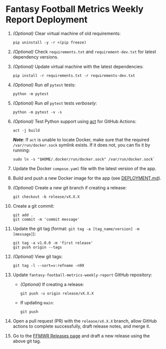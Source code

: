 # Fantasy Football Metrics Weekly Report Deployment

1. *(Optional)* Clear virtual machine of old requirements:
    ```shell
    pip uninstall -y -r <(pip freeze)
    ```
   
2. *(Optional)* Check `requirements.txt` and `requirement-dev.txt` for latest dependency versions.

3. *(Optional)* Update virtual machine with the latest dependencies:
    ```shell
    pip install -r requirements.txt -r requirements-dev.txt
    ```
   
4. *(Optional)* Run *all* `pytest` tests:
    ```shell
    python -m pytest
    ```
   
5. *(Optional)* Run *all* `pytest` tests *verbosely*:
    ```shell
    python -m pytest -v -s
    ```

6. *(Optional)* Test Python support using [act](https://github.com/nektos/act) for GitHub Actions:

    ```shell
    act -j build
    ```

    ***Note***: If `act` is unable to locate Docker, make sure that the required `/var/run/docker.sock` symlink exists. If it does not, you can fix it by running:
    
    ```shell
    sudo ln -s "$HOME/.docker/run/docker.sock" /var/run/docker.sock`
    ```

7. Update the Docker `compose.yaml` file with the latest version of the app.

8. Build and push a new Docker image for the app (see [DEPLOYMENT.md](./docker/DEPLOYMENT.md)).

9. *(Optional)* Create a new git branch if creating a release:
   ```shell
   git checkout -b release/vX.X.X
   ```

10. Create a git commit:
    ```shell
    git add .
    git commit -m 'commit message'
    ```
    
11. Update the git tag (format: `git tag -a [tag_name/version] -m [message]`):
    ```shell
    git tag -a v1.0.0 -m 'first release'
    git push origin --tags
    ```

12. *(Optional)* View git tags:
    ```shell
    git tag -l --sort=v:refname -n99
    ```

13. Update `fantasy-football-metrics-weekly-report` GitHub repository:

    * *(Optional)* If creating a release:    
        ```shell
        git push -u origin release/vX.X.X
        ```
    
    * If updating `main`:
        ```shell
        git push
        ```

14. Open a pull request (PR) with the `release/vX.X.X` branch, allow GitHub actions to complete successfully, draft release notes, and merge it.

15. Go to the [FFMWR Releases page](https://github.com/uberfastman/fantasy-football-metrics-weekly-report/releases) and draft a new release using the above git tag.
